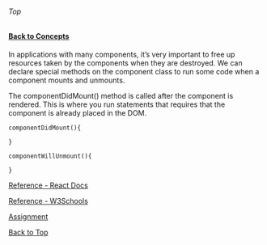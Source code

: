 ###### Top
#### [Back to Concepts](README.md)

In applications with many components, it’s very important to free up resources taken by the components when they are destroyed.
We can declare special methods on the component class to run some code when a component mounts and unmounts.

The componentDidMount() method is called after the component is rendered.
This is where you run statements that requires that the component is already placed in the DOM.
```JSX
componentDidMount(){

}
```

```JSX
componentWillUnmount(){
    
}
```

[Reference - React Docs](https://reactjs.org/docs/state-and-lifecycle.html#adding-lifecycle-methods-to-a-class)

[Reference - W3Schools](https://www.w3schools.com/react/react_lifecycle.asp)

[Assignment](assignments.md#03/12/2020)

[Back to Top](#Top)